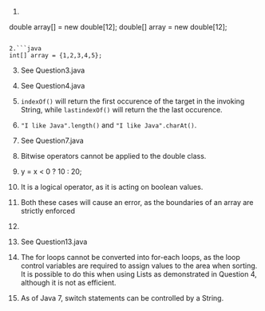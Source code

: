 1. ```java
double array[] = new double[12];
double[] array = new double[12];
```

2.```java
int[] array = {1,2,3,4,5};
```

3. See Question3.java

4. See Question4.java

5. `indexOf()` will return the first occurence of the target in the invoking String, while `lastindexOf()` will return the the last occurence.

6. `"I like Java".length()` and `"I like Java".charAt()`.

7. See Question7.java

8. Bitwise operators cannot be applied to the double class.

9. y = x < 0 ? 10 : 20;

10. It is a logical operator, as it is acting on boolean values.

11. Both these cases will cause an error, as the boundaries of an array are strictly enforced

12. >>>

13. See Question13.java

14. The for loops cannot be converted into for-each loops, as the loop control variables are required to assign values to the area when sorting. It is possible to do this when using Lists as demonstrated in Question 4, although it is not as efficient.

15. As of Java 7, switch statements can be controlled by a String.
